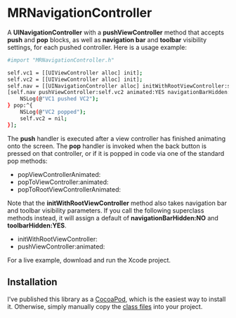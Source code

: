 # MRNavigationController

A **UINavigationController** with a **pushViewController** method that accepts **push** and **pop** blocks, as well as **navigation bar** and **toolbar** visibility settings, for each pushed controller. Here is a usage example:

```sh
#import "MRNavigationController.h"

self.vc1 = [[UIViewController alloc] init];
self.vc2 = [[UIViewController alloc] init];
self.nav = [[UINavigationController alloc] initWithRootViewController:self.vc1 navigationBarHidden:YES toolBarHidden:YES];
[self.nav pushViewController:self.vc2 animated:YES navigationBarHidden:NO toolBarHidden:NO push:^{
    NSLog(@"VC1 pushed VC2");
} pop:^{
	NSLog(@"VC2 popped");
	self.vc2 = nil;
}];
```
The **push** handler is executed after a view controller has finished animating onto the screen. The **pop** handler is invoked when the back button is pressed on that controller, or if it is popped in code via one of the standard pop methods:

* popViewControllerAnimated:
* popToViewController:animated:
* popToRootViewControllerAnimated:

Note that the **initWithRootViewController** method also takes navigation bar and toolbar visibility parameters. If you call the following superclass methods instead, it will assign a default of **navigationBarHidden:NO** and **toolbarHidden:YES**.

* initWithRootViewController:
* pushViewController:animated:

For a live example, download and run the Xcode project.

## Installation
I’ve published this library as a [CocoaPod], which is the easiest way to install it. Otherwise, simply manually copy the [class files] into your project.

  [CocoaPod]: http://www.cocoapods.org/?q=MRNavigationController
  [class files]: https://github.com/martinrybak/MRNavigationController/tree/master/MRNavigationController/MRNavigationController/MRNavigationController
    
